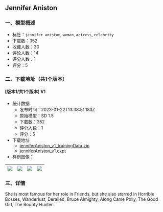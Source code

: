 ## Jennifer Aniston
### 一、模型概述

- 标签：`jennifer aniston`, `woman`, `actress`, `celebrity`
- 下载数：352
- 收藏人数：30
- 评论人数：14
- 评分人数：1
- 评分：5

### 二、下载地址（共1个版本）

#### [版本1/共1个版本] V1

- 统计数据
  - 发布时间：2023-01-22T13:38:51.183Z
  - 原始模型：SD 1.5
  - 下载数：352
  - 评分人数：1
  - 评分：5
- 下载地址
  - [jenniferAniston_v1_trainingData.zip](https://civitai.com/api/download/models/1603?type=Training%20Data)
  - [jenniferAniston_v1.ckpt](https://civitai.com/api/download/models/1603)
- 样例图像：

| <img src="https://image.civitai.com/xG1nkqKTMzGDvpLrqFT7WA/5331efc7-9c09-4ec5-d8a2-a9ec85b9cc00/width=450/14897.jpeg" /> | <img src="https://image.civitai.com/xG1nkqKTMzGDvpLrqFT7WA/20a68ce5-849d-481d-e1dd-7ad86282c900/width=450/14906.jpeg" /> | <img src="https://image.civitai.com/xG1nkqKTMzGDvpLrqFT7WA/6c64e593-88c4-4469-e389-f69f89879d00/width=450/14905.jpeg" /> | <img src="https://image.civitai.com/xG1nkqKTMzGDvpLrqFT7WA/bd21c06f-7774-42f6-ea54-4ad688c4ab00/width=450/14904.jpeg" /> |
| ---- | ---- | ---- | ---- |


### 三、详情
<p>She is most famous for her role in Friends, but she also starred in Horrible Bosses, Wanderlust, Derailed, Bruce Almighty, Along Came Polly, The Good Girl, The Bounty Hunter.</p>